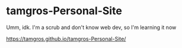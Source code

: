 # tamgros-Personal-Site

Umm, idk. I'm a scrub and don't know web dev, so I'm learning it now

https://tamgros.github.io/tamgros-Personal-Site/